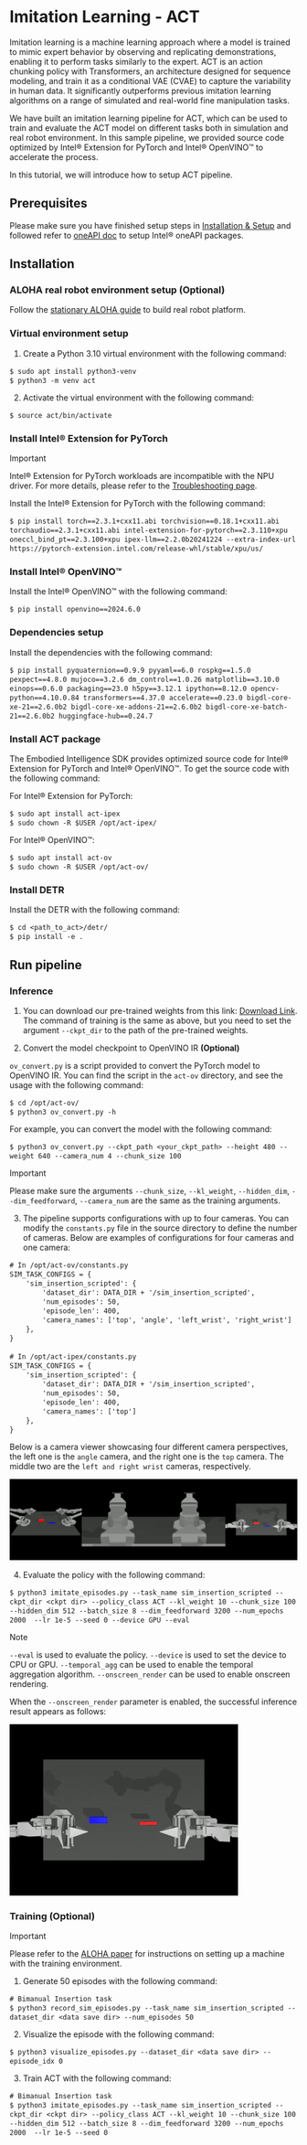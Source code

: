 # Imitation Learning - ACT

Imitation learning is a machine learning approach where a model is trained to mimic expert behavior by observing and replicating demonstrations, enabling it to perform tasks similarly to the expert. ACT is an action chunking policy with Transformers, an architecture designed for sequence modeling, and train it as a conditional VAE (CVAE) to capture the variability in human data. It significantly outperforms previous imitation learning algorithms on a range of simulated and real-world fine manipulation tasks.

We have built an imitation learning pipeline for ACT, which can be used to train and evaluate the ACT model on different tasks both in simulation and real robot environment. In this sample pipeline, we provided source code optimized by Intel® Extension for PyTorch and Intel® OpenVINO™ to accelerate the process.

In this tutorial, we will introduce how to setup ACT pipeline.

## Prerequisites

Please make sure you have finished setup steps in [Installation & Setup](https://eci.intel.com/embodied-sdk-docs/content/installation_setup.html) and followed refer to [oneAPI doc](https://eci.intel.com/embodied-sdk-docs/content/developer_tools_tutorials/oneapi.html#oneapi-install-label) to setup Intel® oneAPI packages.

## Installation

### ALOHA real robot environment setup (Optional)

Follow the [stationary ALOHA guide](https://docs.trossenrobotics.com/aloha_docs/2.0/getting_started/stationary.html) to build real robot platform.

### Virtual environment setup

1. Create a Python 3.10 virtual environment with the following command:

```
$ sudo apt install python3-venv
$ python3 -m venv act
```

2. Activate the virtual environment with the following command:

```
$ source act/bin/activate
```

### Install Intel® Extension for PyTorch

> [!IMPORTANT]
> Intel® Extension for PyTorch workloads are incompatible with the NPU driver. For more details, please refer to the [Troubleshooting page](https://eci.intel.com/embodied-sdk-docs/content/troubleshooting.html).

Install the Intel® Extension for PyTorch with the following command:

```
$ pip install torch==2.3.1+cxx11.abi torchvision==0.18.1+cxx11.abi torchaudio==2.3.1+cxx11.abi intel-extension-for-pytorch==2.3.110+xpu oneccl_bind_pt==2.3.100+xpu ipex-llm==2.2.0b20241224 --extra-index-url https://pytorch-extension.intel.com/release-whl/stable/xpu/us/
```

### Install Intel® OpenVINO™

Install the Intel® OpenVINO™ with the following command:

```
$ pip install openvino==2024.6.0
```

### Dependencies setup

Install the dependencies with the following command:

```
$ pip install pyquaternion==0.9.9 pyyaml==6.0 rospkg==1.5.0 pexpect==4.8.0 mujoco==3.2.6 dm_control==1.0.26 matplotlib==3.10.0 einops==0.6.0 packaging==23.0 h5py==3.12.1 ipython==8.12.0 opencv-python==4.10.0.84 transformers==4.37.0 accelerate==0.23.0 bigdl-core-xe-21==2.6.0b2 bigdl-core-xe-addons-21==2.6.0b2 bigdl-core-xe-batch-21==2.6.0b2 huggingface-hub==0.24.7
```

### Install ACT package

The Embodied Intelligence SDK provides optimized source code for Intel® Extension for PyTorch and Intel® OpenVINO™. To get the source code with the following command:

For Intel® Extension for PyTorch:

```
$ sudo apt install act-ipex 
$ sudo chown -R $USER /opt/act-ipex/
```

For Intel® OpenVINO™:

```
$ sudo apt install act-ov
$ sudo chown -R $USER /opt/act-ov/
```

### Install DETR

Install the DETR with the following command:

```
$ cd <path_to_act>/detr/
$ pip install -e .
```

## Run pipeline

### Inference

1. You can download our pre-trained weights from this link: [Download Link](https://eci.intel.com/embodied-sdk-docs/_downloads/sim_insertion_scripted.zip). The command of training is the same as above, but you need to set the argument `--ckpt_dir` to the path of the pre-trained weights.

2. Convert the model checkpoint to OpenVINO IR **(Optional)**

`ov_convert.py` is a script provided to convert the PyTorch model to OpenVINO IR. You can find the script in the `act-ov` directory, and see the usage with the following command:

```
$ cd /opt/act-ov/
$ python3 ov_convert.py -h
```

For example, you can convert the model with the following command:

```
$ python3 ov_convert.py --ckpt_path <your_ckpt_path> --height 480 --weight 640 --camera_num 4 --chunk_size 100
```

> [!IMPORTANT]
> Please make sure the arguments `--chunk_size`, `--kl_weight`, `--hidden_dim`, `--dim_feedforward`, `--camera_num` are the same as the training arguments.

3. The pipeline supports configurations with up to four cameras. You can modify the `constants.py` file in the source directory to define the number of cameras. Below are examples of configurations for four cameras and one camera:

```
# In /opt/act-ov/constants.py
SIM_TASK_CONFIGS = {
    'sim_insertion_scripted': {
        'dataset_dir': DATA_DIR + '/sim_insertion_scripted',
        'num_episodes': 50,
        'episode_len': 400,
        'camera_names': ['top', 'angle', 'left_wrist', 'right_wrist']
    },
}

# In /opt/act-ipex/constants.py
SIM_TASK_CONFIGS = {
    'sim_insertion_scripted': {
        'dataset_dir': DATA_DIR + '/sim_insertion_scripted',
        'num_episodes': 50,
        'episode_len': 400,
        'camera_names': ['top']
    },
}
```

Below is a camera viewer showcasing four different camera perspectives, the left one is the `angle` camera, and the right one is the `top` camera. The middle two are the `left and right wrist` cameras, respectively.

![act-sim-cameras](README.assets/act-sim-cameras.png)

4. Evaluate the policy with the following command:

```
$ python3 imitate_episodes.py --task_name sim_insertion_scripted --ckpt_dir <ckpt dir> --policy_class ACT --kl_weight 10 --chunk_size 100 --hidden_dim 512 --batch_size 8 --dim_feedforward 3200 --num_epochs 2000  --lr 1e-5 --seed 0 --device GPU --eval
```

> [!NOTE]
> `--eval` is used to evaluate the policy.
> `--device` is used to set the device to CPU or GPU.
> `--temporal_agg` can be used to enable the temporal aggregation algorithm.
> `--onscreen_render` can be used to enable onscreen rendering.

When the `--onscreen_render` parameter is enabled, the successful inference result appears as follows:

![act-sim-insertion-demo](README.assets/act-sim-insertion-demo.gif)

### Training **(Optional)**

> [!IMPORTANT]
> Please refer to the [ALOHA paper](https://arxiv.org/abs/2304.13705) for instructions on setting up a machine with the training environment.

1. Generate 50 episodes with the following command:

```
# Bimanual Insertion task
$ python3 record_sim_episodes.py --task_name sim_insertion_scripted --dataset_dir <data save dir> --num_episodes 50
```

2. Visualize the episode with the following command:

```
$ python3 visualize_episodes.py --dataset_dir <data save dir> --episode_idx 0
```

3. Train ACT with the following command:

```
# Bimanual Insertion task
$ python3 imitate_episodes.py --task_name sim_insertion_scripted --ckpt_dir <ckpt dir> --policy_class ACT --kl_weight 10 --chunk_size 100 --hidden_dim 512 --batch_size 8 --dim_feedforward 3200 --num_epochs 2000  --lr 1e-5 --seed 0
```
